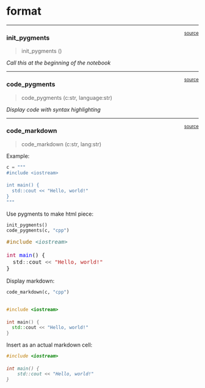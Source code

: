 # format


<!-- WARNING: THIS FILE WAS AUTOGENERATED! DO NOT EDIT! -->

------------------------------------------------------------------------

<a
href="https://github.com/ozellpaukert/oztools/blob/main/oztools/format.py#L16"
target="_blank" style="float:right; font-size:smaller">source</a>

### init_pygments

>  init_pygments ()

*Call this at the beginning of the notebook*

------------------------------------------------------------------------

<a
href="https://github.com/ozellpaukert/oztools/blob/main/oztools/format.py#L21"
target="_blank" style="float:right; font-size:smaller">source</a>

### code_pygments

>  code_pygments (c:str, language:str)

*Display code with syntax highlighting*

------------------------------------------------------------------------

<a
href="https://github.com/ozellpaukert/oztools/blob/main/oztools/format.py#L28"
target="_blank" style="float:right; font-size:smaller">source</a>

### code_markdown

>  code_markdown (c:str, lang:str)

Example:

``` python
c = """
#include <iostream>

int main() {
  std::cout << "Hello, world!"
}
"""
```

Use pygments to make html piece:

``` python
init_pygments()
code_pygments(c, "cpp")
```

<style>pre { line-height: 125%; }
td.linenos .normal { color: inherit; background-color: transparent; padding-left: 5px; padding-right: 5px; }
span.linenos { color: inherit; background-color: transparent; padding-left: 5px; padding-right: 5px; }
td.linenos .special { color: #000000; background-color: #ffffc0; padding-left: 5px; padding-right: 5px; }
span.linenos.special { color: #000000; background-color: #ffffc0; padding-left: 5px; padding-right: 5px; }
.hll { background-color: #ffffcc }
.c { color: #3D7B7B; font-style: italic } /* Comment */
.err { border: 1px solid #FF0000 } /* Error */
.k { color: #008000; font-weight: bold } /* Keyword */
.o { color: #666666 } /* Operator */
.ch { color: #3D7B7B; font-style: italic } /* Comment.Hashbang */
.cm { color: #3D7B7B; font-style: italic } /* Comment.Multiline */
.cp { color: #9C6500 } /* Comment.Preproc */
.cpf { color: #3D7B7B; font-style: italic } /* Comment.PreprocFile */
.c1 { color: #3D7B7B; font-style: italic } /* Comment.Single */
.cs { color: #3D7B7B; font-style: italic } /* Comment.Special */
.gd { color: #A00000 } /* Generic.Deleted */
.ge { font-style: italic } /* Generic.Emph */
.ges { font-weight: bold; font-style: italic } /* Generic.EmphStrong */
.gr { color: #E40000 } /* Generic.Error */
.gh { color: #000080; font-weight: bold } /* Generic.Heading */
.gi { color: #008400 } /* Generic.Inserted */
.go { color: #717171 } /* Generic.Output */
.gp { color: #000080; font-weight: bold } /* Generic.Prompt */
.gs { font-weight: bold } /* Generic.Strong */
.gu { color: #800080; font-weight: bold } /* Generic.Subheading */
.gt { color: #0044DD } /* Generic.Traceback */
.kc { color: #008000; font-weight: bold } /* Keyword.Constant */
.kd { color: #008000; font-weight: bold } /* Keyword.Declaration */
.kn { color: #008000; font-weight: bold } /* Keyword.Namespace */
.kp { color: #008000 } /* Keyword.Pseudo */
.kr { color: #008000; font-weight: bold } /* Keyword.Reserved */
.kt { color: #B00040 } /* Keyword.Type */
.m { color: #666666 } /* Literal.Number */
.s { color: #BA2121 } /* Literal.String */
.na { color: #687822 } /* Name.Attribute */
.nb { color: #008000 } /* Name.Builtin */
.nc { color: #0000FF; font-weight: bold } /* Name.Class */
.no { color: #880000 } /* Name.Constant */
.nd { color: #AA22FF } /* Name.Decorator */
.ni { color: #717171; font-weight: bold } /* Name.Entity */
.ne { color: #CB3F38; font-weight: bold } /* Name.Exception */
.nf { color: #0000FF } /* Name.Function */
.nl { color: #767600 } /* Name.Label */
.nn { color: #0000FF; font-weight: bold } /* Name.Namespace */
.nt { color: #008000; font-weight: bold } /* Name.Tag */
.nv { color: #19177C } /* Name.Variable */
.ow { color: #AA22FF; font-weight: bold } /* Operator.Word */
.w { color: #bbbbbb } /* Text.Whitespace */
.mb { color: #666666 } /* Literal.Number.Bin */
.mf { color: #666666 } /* Literal.Number.Float */
.mh { color: #666666 } /* Literal.Number.Hex */
.mi { color: #666666 } /* Literal.Number.Integer */
.mo { color: #666666 } /* Literal.Number.Oct */
.sa { color: #BA2121 } /* Literal.String.Affix */
.sb { color: #BA2121 } /* Literal.String.Backtick */
.sc { color: #BA2121 } /* Literal.String.Char */
.dl { color: #BA2121 } /* Literal.String.Delimiter */
.sd { color: #BA2121; font-style: italic } /* Literal.String.Doc */
.s2 { color: #BA2121 } /* Literal.String.Double */
.se { color: #AA5D1F; font-weight: bold } /* Literal.String.Escape */
.sh { color: #BA2121 } /* Literal.String.Heredoc */
.si { color: #A45A77; font-weight: bold } /* Literal.String.Interpol */
.sx { color: #008000 } /* Literal.String.Other */
.sr { color: #A45A77 } /* Literal.String.Regex */
.s1 { color: #BA2121 } /* Literal.String.Single */
.ss { color: #19177C } /* Literal.String.Symbol */
.bp { color: #008000 } /* Name.Builtin.Pseudo */
.fm { color: #0000FF } /* Name.Function.Magic */
.vc { color: #19177C } /* Name.Variable.Class */
.vg { color: #19177C } /* Name.Variable.Global */
.vi { color: #19177C } /* Name.Variable.Instance */
.vm { color: #19177C } /* Name.Variable.Magic */
.il { color: #666666 } /* Literal.Number.Integer.Long */</style>

<div class="highlight"><pre><span></span><span class="cp">#include</span><span class="w"> </span><span class="cpf">&lt;iostream&gt;</span>
&#10;<span class="kt">int</span><span class="w"> </span><span class="nf">main</span><span class="p">()</span><span class="w"> </span><span class="p">{</span>
<span class="w">  </span><span class="n">std</span><span class="o">::</span><span class="n">cout</span><span class="w"> </span><span class="o">&lt;&lt;</span><span class="w"> </span><span class="s">&quot;Hello, world!&quot;</span>
<span class="p">}</span>
</pre></div>

Display markdown:

``` python
code_markdown(c, "cpp")
```

``` cpp

#include <iostream>

int main() {
  std::cout << "Hello, world!"
}
```

Insert as an actual markdown cell:

``` c
#include <iostream>

int main() {
    std::cout << "Hello, world!"
}
```
